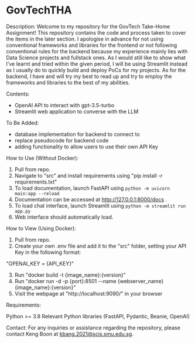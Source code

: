 # GovTechTHA

Description:
Welcome to my repository for the GovTech Take-Home Assignment! This repository contains the code and process taken to cover the items in the later section. I apologise in advance for not using conventional frameworks and libraries for the frontend or not following conventional rules for the backend because my experience mainly lies with Data Science projects and fullstack ones. As I would still like to show what I've learnt and tried within the given period, I will be using Streamlit instead as I usually do to quickly build and deploy PoCs for my projects. As for the backend, I have and will try my best to read up and try to employ the frameworks and libraries to the best of my abilities. 

Contents:
- OpenAI API to interact with gpt-3.5-turbo
- Streamlit web application to converse with the LLM

To Be Added:
- database implementation for backend to connect to
- replace pseudocode for backend code
- adding functionality to allow users to use their own API Key

How to Use (Without Docker):
1. Pull from repo.
2. Navigate to "src" and install requirements using "pip install -r requirements.txt"
3. To load documentation, launch FastAPI using ```python -m uvicorn main:app --reload```
4. Documentation can be accessed at http://127.0.0.1:8000/docs . 
5. To load chat interface, launch Streamlit using ```python -m streamlit run app.py```
6. Web interface should automatically load.

How to View (Using Docker):
1. Pull from repo.
2. Create your own .env file and add it to the "src" folder, setting your API Key in the following format:

"OPENAI_KEY = {API_KEY}"

3. Run "docker build -t {image_name}:{version}"
4. Run "docker run -d -p {port}:8501 --name {webserver_name} {image_name}:{version}"
5. Visit the webpage at "http://localhost:9090/" in your browser

Requirements:

Python >= 3.8
Relevant Python libraries (FastAPI, Pydantic, Beanie, OpenAI)

Contact:
For any inquiries or assistance regarding the repository, please contact Keng Boon at kbang.2021@scis.smu.edu.sg.
